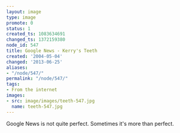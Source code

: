 ```yaml
---
layout: image
type: image
promote: 0
status: 1
created_ts: 1083634691
changed_ts: 1372159380
node_id: 547
title: Google News - Kerry's Teeth
created: '2004-05-04'
changed: '2013-06-25'
aliases:
- "/node/547/"
permalink: "/node/547/"
tags:
- From the internet
images:
- src: image/images/teeth-547.jpg
  name: teeth-547.jpg
---
```

Google News is not quite perfect.  Sometimes it's more than perfect.
